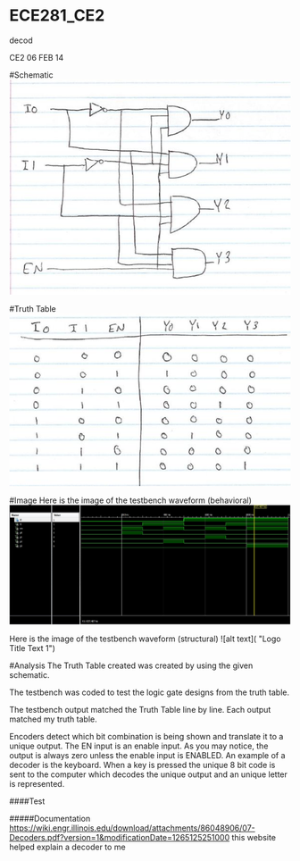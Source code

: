 ECE281_CE2
==========

decod

CE2 06 FEB 14


#Schematic
![alt text](https://github.com/Austinbolinger/ECE281_CE2/blob/master/schematic.JPG "Logo Title Text 1") 


#Truth Table 
![alt text](https://github.com/Austinbolinger/ECE281_CE2/blob/master/truthtable.JPG "Logo Title Text 1")
 

#Image
Here is the image of the testbench waveform (behavioral)
![alt text](https://github.com/Austinbolinger/ECE281_CE2/blob/master/testbenchtest.JPG "Logo Title Text 1") 

Here is the image of the testbench waveform (structural)
![alt text]( "Logo Title Text 1") 


#Analysis
The Truth Table created was created by using the given schematic.

The testbench was coded to test the logic gate designs from the truth table.

The testbench output matched the Truth Table line by line. Each output matched my truth table.

Encoders detect which bit combination is being shown and translate it to a unique output.
The EN input is an enable input. As you may notice, the output is always zero unless the enable input is ENABLED. An example of a decoder is the keyboard. When a key is pressed the unique 8 bit code is sent to the computer which decodes the unique output and an unique letter is represented.

####Test

#####Documentation
https://wiki.engr.illinois.edu/download/attachments/86048906/07-Decoders.pdf?version=1&modificationDate=1265125251000
this website helped explain a decoder to me
